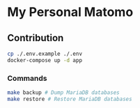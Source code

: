 # My Personal Matomo

## Contribution

```sh
cp ./.env.example ./.env
docker-compose up -d app
```

### Commands

```sh
make backup # Dump MariaDB databases
make restore # Restore MariaDB databases
```
